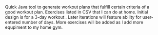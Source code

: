 Quick Java tool to generate workout plans that fulfill certain criteria of a good workout plan. Exercises listed in CSV that I can do at home. Initial design is for a 3-day workout . Later iterations will feature ability for user-entered number of days. More exercises will be added as I add more equpiment to my home gym.

